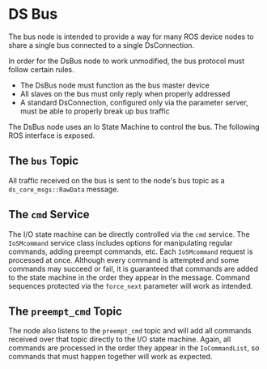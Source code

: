 # DS Bus

The bus node is intended to provide a way for many ROS device nodes to share a single bus connected to a single 
DsConnection.

In order for the DsBus node to work unmodified, the bus protocol must follow certain rules.
* The DsBus node must function as the bus master device
* All slaves on the bus must only reply when properly addressed
* A standard DsConnection, configured only via the parameter server, must be able to properly break up bus traffic

The DsBus node uses an Io State Machine to control the bus.  The following ROS interface is exposed.

## The ```bus``` Topic

All traffic received on the bus is sent to the node's bus topic as a ```ds_core_msgs::RawData``` message.

## The ```cmd``` Service

The I/O state machine can be directly controlled via the ```cmd``` service.  The ```IoSMcommand``` service class
includes options for manipulating regular commands, adding preempt commands, etc.  Each ```IoSMcommand``` request is 
processed at once.  Although every command is attempted and some commands may succeed or fail, it is guaranteed that
commands are added to the state machine in the order they appear in the message.  Command sequences protected via the 
```force_next``` parameter will work as intended.

## The ```preempt_cmd``` Topic

The node also listens to the ```preempt_cmd``` topic and will add all commands received over that topic directly
to the I/O state machine.  Again, all commands are processed in the order they appear in the ```IoCommandList```, so 
commands that must happen together will work as expected.

